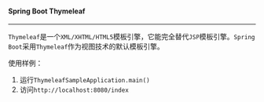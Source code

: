 #### Spring Boot Thymeleaf

---

`Thymeleaf`是一个`XML/XHTML/HTML5`模板引擎，它能完全替代`JSP`模板引擎。`Spring Boot`采用`Thymeleaf`作为视图技术的默认模板引擎。

使用样例：

1. 运行`ThymeleafSampleApplication.main()`
2. 访问`http://localhost:8080/index`